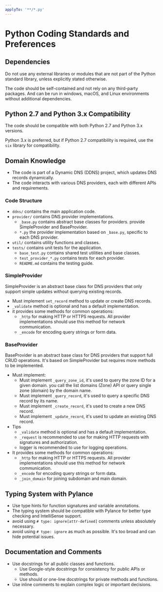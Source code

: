 ```yaml
---
applyTo: '**/*.py'
---
```


# Python Coding Standards and Preferences

## Dependencies

Do not use any external libraries or modules that are not part of the Python standard library, unless explicitly stated otherwise.

The code should be self-contained and not rely on any third-party packages.  And can be run in windows, macOS, and Linux environments without additional dependencies.

## Python 2.7 and Python 3.x Compatibility

The code should be compatible with both Python 2.7 and Python 3.x versions.

Python 3.x is preferred, but if Python 2.7 compatibility is required, use the `six` library for compatibility.

## Domain Knowledge

- The code is part of a Dynamic DNS (DDNS) project, which updates DNS records dynamically.
- The code interacts with various DNS providers, each with different APIs and requirements.

### Code Structure

- `ddns/` contains the main application code.
- `provider/` contains DNS provider implementations.
  - `_base.py` contains abstract base classes for providers. provide SimpleProvider and BaseProvider.
  - `*.py` the provider implementation based on `_base.py`, specific to each DNS provider.
- `util/` contains utility functions and classes.
- `tests/` contains unit tests for the application.
  - `base_test.py` contains shared test utilities and base classes.
  - `test_provider_*.py` contains tests for each provider.
  - `README.md` contains the testing guide.

### SimpleProvider

SimpleProvider is an abstract base class for DNS providers that only support simple updates without querying existing records.

- Must implement `set_record` method to update or create DNS records.
- `_validate` method is optional and has a default implementation.
- it provides some methods for common operations:
  - `_http` for making HTTP or HTTPS requests. All provider implementations should use this method for network communication.
  - `_encode` for encoding query strings  or form data.

### BaseProvider

BaseProvider is an abstract base class for DNS providers that support full CRUD operations.
It's based on SimpleProvider but requires more methods to be implemented.

- Must implement:
  - Must implement `_query_zone_id`, it's used to query the zone ID for a given domain. you call the list domains (Zone) API or query single zone (domain) by the domain name.
  - Must implement `_query_record`, it's used to query a specific DNS record by its name.
  - Must implement `_create_record`, it's used to create a new DNS record.
  - Must implement `_update_record`, it's used to update an existing DNS record.
- Tips
  - `_validate` method is optional and has a default implementation.
  - `_request` is recommended to use for making HTTP requests with signatures and authorization.
  - logger is recommended to use for logging operations.
- It provides some methods for common operations:
  - `_http` for making HTTP or HTTPS requests. All provider implementations should use this method for network communication.
  - `_encode` for encoding query strings or form data.
  - `_join_domain` for joining subdomain and main domain.

## Typing System with Pylance

- Use type hints for function signatures and variable annotations.
- The typing system should be compatible with Pylance for better type checking and IntelliSense support.
- avoid using `# type: ignore[attr-defined]` comments unless absolutely necessary.
- avoid using `# type: ignore` as much as possible. It's too broad and can hide potential issues.

## Documentation and Comments
- Use docstrings for all public classes and functions.
  - Use Google-style docstrings for consistency for public APIs or methods.
  - Use should or one-line docstrings for private methods and functions.
- Use inline comments to explain complex logic or important decisions.
